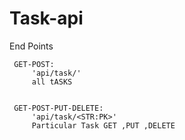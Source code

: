 # Task-api
End Points

     GET-POST:
         'api/task/'
         all tASKS 
     
     
     GET-POST-PUT-DELETE:
         'api/task/<STR:PK>'
         Particular Task GET ,PUT ,DELETE 
     
     
     
     

